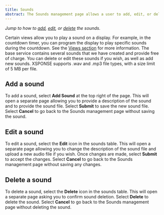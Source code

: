 ```yaml
---
title: Sounds
abstract: The Sounds management page allows a user to add, edit, or delete the sounds available for the displays. Selecting the Displays link and then the Sounds link in the navigation pane will take you to the Sounds management page.
---
```

*Jump to how to [add](sounds-management.md#add-a-sound), [edit](sounds-management.md#edit-a-sound), or [delete](sounds-management.md#delete-a-sound) the sounds.*
 
Certain views allow you to play a sound on a display. For example, in the countdown timer, you can program the display to play specific sounds during the countdown. See the [Views section](views-management.md) for more information. The base service contains several sounds that we have created and provide free of charge. You can delete or edit these sounds if you wish, as well as add new sounds. XSPONSE supports .wav and .mp3 file types, with a size limit of 5 MB per file.

## Add a sound
To add a sound, select **Add Sound** at the top right of the page. This will open a separate page allowing you to provide a description of the sound and to provide the sound file. Select **Submit** to save the new sound file. Select **Cancel** to go back to the Sounds management page without saving the sound.

## Edit a sound
To edit a sound, select the **Edit** icon in the sounds table. This will open a separate page allowing you to change the description of the sound file and upload a new audio file if you wish. Once changes are made, select **Submit** to accept the changes. Select **Cancel** to go back to the Sounds management page without saving any changes.

## Delete a sound
To delete a sound, select the **Delete** icon in the sounds table. This will open a separate page asking you to confirm sound deletion. Select **Delete** to delete the sound. Select **Cancel** to go back to the Sounds management page without deleting the sound.
